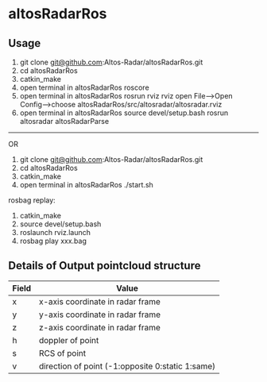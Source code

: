 # altosRadarRos

## Usage
1. git clone git@github.com:Altos-Radar/altosRadarRos.git
2. cd altosRadarRos
3. catkin_make
4. open terminal in altosRadarRos
   roscore
5. open terminal in altosRadarRos
   rosrun rviz rviz
   open File-->Open Config-->choose altosRadarRos/src/altosradar/altosradar.rviz
6. open terminal in altosRadarRos
   source devel/setup.bash
   rosrun  altosradar altosRadarParse  
   
------------------------------------------------------------------------------------   
   
   
OR
1. git clone git@github.com:Altos-Radar/altosRadarRos.git
2. cd altosRadarRos
3. catkin_make
4. open terminal in altosRadarRos
   ./start.sh
   
  rosbag replay: 
  1. catkin_make
  2. source devel/setup.bash
  3. roslaunch rviz.launch
  4. rosbag play xxx.bag

## Details of Output pointcloud structure
|Field | Value|
|---------|---------------|
|x |x-axis coordinate in radar frame|
|y |y-axis coordinate in radar frame|　
|z |z-axis coordinate in radar frame|　
|h |doppler of point|　
|s |RCS of point|　
|v |direction of point (-1:opposite 0:static 1:same)|　